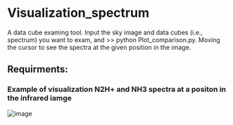 # Visualization_spectrum

A data cube examing tool. Input the sky image and data cubes (i.e., spectrum) you want to exam, and >> python Plot_comparison.py.
Moving the cursor to see the spectra at the given position in the image.

## Requirments:

### Example of visualization N2H+ and NH3 spectra at a positon in the infrared iamge
![image](https://github.com/tienhaohsieh/Visualization_spectrum/blob/main/demo.gif)
